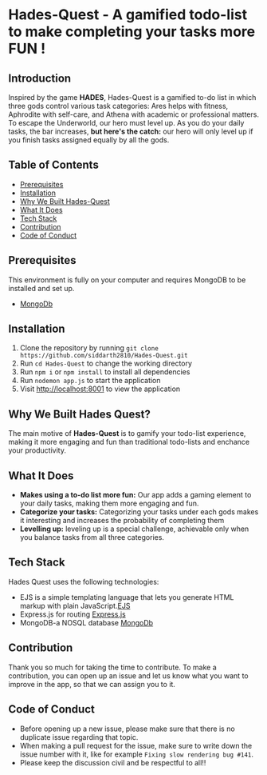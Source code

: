 # Hades-Quest - A gamified todo-list to make completing your tasks more FUN !

## Introduction
Inspired by the game **HADES**, Hades-Quest is a gamified to-do list in which three gods control various task categories: Ares helps with fitness, Aphrodite with self-care, and Athena with academic or professional matters. To escape the Underworld, our hero must level up. As you do your daily tasks, the bar increases, **but here's the catch:** our hero will only level up if you finish tasks assigned equally by all the gods.


## Table of Contents
- [Prerequisites](#prerequisites)
- [Installation](#installation)
- [Why We Built Hades-Quest](#why-we-built-Hades-Quest)
- [What It Does](#what-it-does)
- [Tech Stack](#tech-stack)
- [Contribution](#contribution)
- [Code of Conduct](#code-of-conduct)

## Prerequisites
This environment is fully on your computer and requires MongoDB to be installed and set up.
- [MongoDb](https://www.mongodb.com/)

## Installation
1. Clone the repository by running `git clone https://github.com/siddarth2810/Hades-Quest.git`
2. Run `cd Hades-Quest` to change the working directory
3. Run `npm i` or `npm install` to install all dependencies
4. Run `nodemon app.js` to start the application
5. Visit [http://localhost:8001](http://localhost:8001) to view the application

## Why We Built Hades Quest?
The main motive of **Hades-Quest** is to gamify your todo-list experience, making it more engaging and fun than traditional todo-lists and enchance your productivity.

## What It Does
- **Makes using a to-do list more fun:**  Our app adds a gaming element to your daily tasks, making them more engaging and fun.
- **Categorize your tasks:** Categorizing your tasks under each gods makes it interesting and increases the probability of completing them
- **Levelling up:** leveling up is a special challenge, achievable only when you balance tasks from all three categories. 


## Tech Stack 
Hades Quest uses the following technologies:
-  EJS is a simple templating language that lets you generate HTML markup with plain JavaScript.[EJS](https://ejs.co/#promo)
-  Express.js for routing [Express.js](https://expressjs.com/)
-  MongoDB-a NOSQL database [MongoDb](https://www.mongodb.com/)

## Contribution

Thank you so much for taking the time to contribute. 
To make a contribution, you can open up an issue and let us know what you want to improve in the app, so that we can assign you to it.


## Code of Conduct
- Before opening up a new issue, please make sure that there is no duplicate issue regarding that topic.
- When making a pull request for the issue, make sure to write down the issue number with it, like for example `Fixing slow rendering bug #141`.
- Please keep the discussion civil and be respectful to all!!

